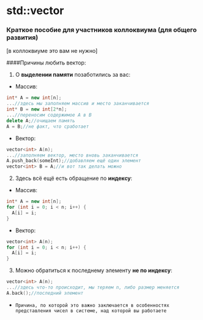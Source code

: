 # std::vector
### Краткое пособие для участников коллоквиума (для общего развития)
[в коллоквиуме это вам не нужно]

####Причины любить вектор:
1. О **выделении памяти** позаботились за вас:
  * Массив:

  ```c++
  int* A = new int[n];
  ...//здесь мы заполняем массив и место заканчивается
  int* B = new int[2*n];
  ...//переносим содержимое A в B
  delete A;//очищаем память
  A = B;//не факт, что сработает
  ```
  * Вектор:

  ```c++
  vector<int> A(n);
  ...//заполняем вектор, место вновь заканчивается
  A.push_back(someInt);//добавляем ещё один элемент
  vector<int> B = A;//и вот так делать можно
  ```
2. Здесь всё ещё есть обращение по **индексу**:
  * Массив:

  ```c++
  int* A = new int[n];
  for (int i = 0; i < n; i++) {
    A[i] = i;
  }
  ```
  * Вектор:

  ```c++
  vector<int> A(n);
  for (int i = 0; i < n; i++) {
    A[i] = i;
  }
  ```
3. Можно обратиться к последнему элементу **не по индексу**:
  
  ```c++
  vector<int> A(n);
  ...//здесь что-то происходит, мы теряем n, либо размер меняется
  A.back();//последний элемент
  ```
  * `Причина, по которой это важно заключается в особенностях представления чисел в системе, над которой вы работаете`